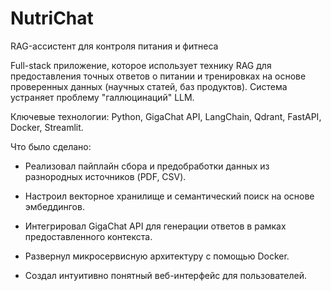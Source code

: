 # NutriChat
RAG-ассистент для контроля питания и фитнеса

Full-stack приложение, которое использует технику RAG для предоставления точных ответов о питании и тренировках на основе проверенных данных (научных статей, баз продуктов). Система устраняет проблему "галлюцинаций" LLM.



Ключевые технологии: Python, GigaChat API, LangChain, Qdrant, FastAPI, Docker, Streamlit.

Что было сделано:

- Реализовал пайплайн сбора и предобработки данных из разнородных источников (PDF, CSV).

- Настроил векторное хранилище и семантический поиск на основе эмбеддингов.

- Интегрировал GigaChat API для генерации ответов в рамках предоставленного контекста.

- Развернул микросервисную архитектуру с помощью Docker.

- Создал интуитивно понятный веб-интерфейс для пользователей.